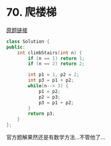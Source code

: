 # 70. 爬楼梯

[原题链接](https://leetcode-cn.com/problems/climbing-stairs/)

```cpp
class Solution {
public:
    int climbStairs(int n) {
        if (n == 1) return 1;
        if (n == 2) return 2;

        int p1 = 1, p2 = 2;
        int p3 = p1 + p2;
        while(n--> 3) {
            p1 = p2;
            p2 = p3;
            p3 = p1 + p2;
        }
        return p3;
    }
};
```

官方题解果然还是有数学方法...不管他了...
